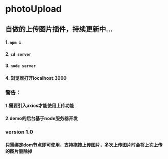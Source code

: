# photoUpload
## 自做的上传图片插件，持续更新中...
#### 1. `npm i`
#### 2. `cd server`
#### 3. `node server`
#### 4. 浏览器打开localhost:3000


### 警告：
#### 1.需要引入axios才能使用上传功能
#### 2.demo的后台基于node服务器开发


### version 1.0
#### 只需绑定dom节点即可使用，支持拖拽上传图片，多次上传图片时会将上次上传的图片删除掉
